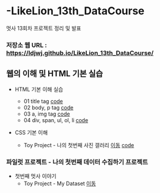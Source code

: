 # -LikeLion_13th_DataCourse
멋사 13회차 프로젝트 정리 및 발표

### 저장소 웹 URL : https://ldjwj.github.io/LikeLion_13th_DataCourse/

## 웹의 이해 및 HTML 기본 실습
  * HTML 기본 이해 실습
    * 01 title tag [code](https://github.com/LDJWJ/LikeLion_13th_DataCourse/blob/main/web_html/01_html_title.html)
    * 02 body, p tag [code](https://github.com/LDJWJ/LikeLion_13th_DataCourse/blob/main/web_html/02_html_body_p.html)
    * 03 a, img tag [code](https://github.com/LDJWJ/LikeLion_13th_DataCourse/blob/main/web_html/03_html_link_img.html)
    * 04 div, span, ul, ol, li [code](https://github.com/LDJWJ/LikeLion_13th_DataCourse/blob/main/web_html/04_html_div_span.html)

  * CSS 기본 이해 
    * Toy Project - 나의 첫번째 사진 갤러리 [이동](https://ldjwj.github.io/LikeLion_13th_DataCourse/02_css_gallery/14_img_galley.html)  [code](https://github.com/LDJWJ/LikeLion_13th_DataCourse/blob/main/02_css_gallery/14_img_galley.html)


### 파일럿 프로젝트 - 나의 첫번째 데이터 수집하기 프로젝트
  * 첫번째 멋사 이야기 
    * Toy Project - My Dataset [이동](https://github.com/LDJWJ/LikeLion_13th_DataCourse/tree/main/03_pilot_oneday)  


